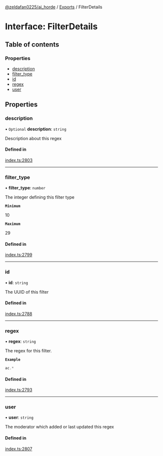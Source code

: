 [@zeldafan0225/ai_horde](../README.md) / [Exports](../modules.md) / FilterDetails

# Interface: FilterDetails

## Table of contents

### Properties

- [description](FilterDetails.md#description)
- [filter\_type](FilterDetails.md#filter_type)
- [id](FilterDetails.md#id)
- [regex](FilterDetails.md#regex)
- [user](FilterDetails.md#user)

## Properties

### description

• `Optional` **description**: `string`

Description about this regex

#### Defined in

[index.ts:2803](https://github.com/ZeldaFan0225/ai_horde/blob/9b3ae88/index.ts#L2803)

___

### filter\_type

• **filter\_type**: `number`

The integer defining this filter type

**`Minimum`**

10

**`Maximum`**

29

#### Defined in

[index.ts:2799](https://github.com/ZeldaFan0225/ai_horde/blob/9b3ae88/index.ts#L2799)

___

### id

• **id**: `string`

The UUID of this filter

#### Defined in

[index.ts:2788](https://github.com/ZeldaFan0225/ai_horde/blob/9b3ae88/index.ts#L2788)

___

### regex

• **regex**: `string`

The regex for this filter.

**`Example`**

```ts
ac.*
```

#### Defined in

[index.ts:2793](https://github.com/ZeldaFan0225/ai_horde/blob/9b3ae88/index.ts#L2793)

___

### user

• **user**: `string`

The moderator which added or last updated this regex

#### Defined in

[index.ts:2807](https://github.com/ZeldaFan0225/ai_horde/blob/9b3ae88/index.ts#L2807)
